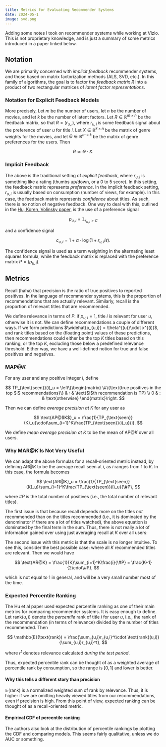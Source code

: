 ```yaml
---
title: Metrics for Evaluating Recommender Systems
date: 2024-05-1
image: svd.png
---
```


Adding some notes I took on recommender systems while working at Vizio.  This is not proprietary knowledge, and is just
a summary of some metrics introduced in a paper linked below.

## Notation

We are primarily concerned with _implicit feedback_ recommender systems, and those based on matrix factorization methods
(ALS, SVD, etc.).  In this family of algorithms, the goal is to factor the _feedback matrix_ $R$ into a product of two
rectangular matrices of _latent factor representations_.

### Notation for Explicit Feedback Models

More precisely, Let $m$ be the number of users, let $n$ be the number of movies, and let $k$ be the number of latent
factors.  Let $R\in\mathbb{R}^{m\times n}$ be the feedback matrix, so that $R = (r_{u,i})$, where $r_{u,i}$ is some
feedback signal about the preference of user $u$ for title $i$.  Let $X\in\mathbb{R}^{k\times n}$ be the matrix of genre
weights for the movies, and let $\Theta\in\mathbb{R}^{m\times k}$ be the matrix of genre preferences for the users.
Then

$$
R \simeq \Theta\cdot X.
$$

### Implicit Feedback

The above is the traditional setting of _explicit feedback_, where $r_{u,i}$ is something like a rating (thumbs up/down,
or a 0 to 5 score).  In this setting, the feedback matrix represents _preference_.  In the implicit feedback setting,
$r_{u,i}$ is usually based on consumption (number of views, for example).  In this case, the feedback matrix represents
_confidence_ about titles.  As such, there is no notion of negative feedback.  One way to deal with this, outlined in
the [Hu, Koren, Volinsky paper](http://yifanhu.net/PUB/cf.pdf), is the use of a preference signal

$$
p_{u,i} = \mathbb{1}_{r_{u,i} > C}
$$

and a confidence signal

$$
c_{u,i} = 1 + \alpha\cdot\log(1 + r_{u,i} / \epsilon).
$$

The confidence signal is used as a term weighting in the alternating least squares formula, while the feedback matrix is
replaced with the preference matrix $P = (p_{u,i})$.

## Metrics

Recall (haha) that precision is the ratio of true positives to reported positives.  In the language of recommender
systems, this is the proportion of recommendations that are actually relevant.  Similarly, recall is the proportion of
relevant titles that are recommended.

We define relevance in terms of $P$: if $p_{u,i} = 1$, title $i$ is relevant for user $u$, otherwise it is not.  We can
define recommendations a couple of different ways.  If we form predictions $\widehat{p_{u,i}} = \theta^{(u)}\cdot
x^{(i)}$, and rank titles based on the (floating point) values of these predictions, then recommendations could either
be the top $K$ titles based on this ranking, or the top $K$, excluding those below a predefined relevance threshold.
Either way, we have a well-defined notion for true and false positives and negatives.

### MAP@$K$

For any user and any positive integer $i$, define

$$
TP_{\text{seen}}(i)_u = \left\{\begin{matrix}
\#\{\text{true positives in the top $i$ recommendations}\} & : & \text{$i$th recommendation is TP} \\
0 & : & \text{otherwise}
\end{matrix}\right.
$$

Then we can define _average precision at $K$_ for any user as

$$
\text{AP@$K$}_u = \frac{1}{TP_{\text{seen}}(K)_u}\cdot\sum_{i=1}^K\frac{TP_{\text{seen}}(i)_u}{i}.
$$

We define _mean average precision at $K$_ to be the mean of AP@$K$ over all users.

### Why MAR@$K$ Is Not Very Useful

We can adapt the above formulas for a recall-oriented metric instead, by defining AR@$K$ to be the average recall seen
at $i$, as $i$ ranges from 1 to $K$.  In this case, the formula becomes

$$
\text{AR@K}_u = \frac{1}{TP_{\text{seen}}(K)_u}\sum_{i=1}^K\frac{TP_{\text{seen}}(i)_u}{\#P},
$$

where $\#P$ is the total number of positives (i.e., the total number of relevant titles).

The first issue is that because recall depends more on the titles _not_ recommended than on the titles recommended
(i.e., it is dominated by the denominator if there are a lot of titles watched), the above equation is dominated by the
final term in the sum.  Thus, there is not really a lot of information gained over using just averaging recall at $K$
over all users:

The second issue with this metric is that the scale is no longer intuitive.  To see this, consider the best possible
case: where all $K$ recommended titles are relevant.  Then we would have

$$
\text{AR@K} = \frac{1}{K}\sum_{i=1}^K\frac{i}{\#P} = \frac{K+1}{2\cdot\#P},
$$

which is not equal to 1 in general, and will be a very small number most of the time.

### Expected Percentile Ranking

The Hu et al paper used expected percentile ranking as one of their main metrics for comparing recommender systems.  It
is easy enough to define.  Let $\text{rank}(u,i)$ denote the _percentile_ rank of title $i$ for user $u$, i.e., the rank of the
recommendation (in terms of relevance) divided by the number of titles recommended.  Then

$$
\mathbb{E}(\text{rank}) = \frac{\sum_{u,i}r_{u,i}^t\cdot \text{rank}(u,i)}{\sum_{u,i}r_{u,i}^t},
$$

where $r^t$ denotes relevance calculated _during the test period_.

Thus, expected percentile rank can be thought of as a weighted average of percentile rank by consumption, so the range
is $[0,1]$ and lower is better.

#### Why this tells a different story than precision

$\mathbb{E}(\text{rank})$ is a normalized weighted sum of rank by relevance.  Thus, it is higher if we are omitting
heavily viewed titles from our recommendations, even if precision is high.  From this point of view, expected ranking
can be thought of as a recall-oriented metric.

#### Empirical CDF of percentile ranking

The authors also look at the distribution of percentile rankings by plotting the CDF and comparing models.  This seems
fairly qualitative, unless we do AUC or something.
